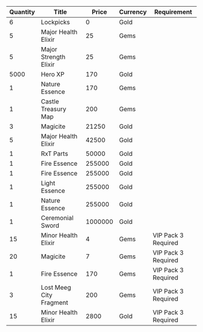 | Quantity | Title | Price | Currency |  Requirement |
| -------- | ----- | ----- | -------- |  ----------- |
| 6 | Lockpicks | 0 | Gold |  |
| 5 | Major Health Elixir | 25 | Gems |  |
| 5 | Major Strength Elixir | 25 | Gems |  |
| 5000 | Hero XP | 170 | Gold |  |
| 1 | Nature Essence | 170 | Gems |  |
| 1 | Castle Treasury Map | 200 | Gems |  |
| 3 | Magicite | 21250 | Gold |  |
| 5 | Major Health Elixir | 42500 | Gold |  |
| 1 | RxT Parts | 50000 | Gold |  |
| 1 | Fire Essence | 255000 | Gold |  |
| 1 | Fire Essence | 255000 | Gold |  |
| 1 | Light Essence | 255000 | Gold |  |
| 1 | Nature Essence | 255000 | Gold |  |
| 1 | Ceremonial Sword | 1000000 | Gold |  |
| 15 | Minor Health Elixir | 4 | Gems | VIP Pack 3 Required |
| 20 | Magicite | 7 | Gems | VIP Pack 3 Required |
| 1 | Fire Essence | 170 | Gems | VIP Pack 3 Required |
| 3 | Lost Meeg City Fragment | 200 | Gems | VIP Pack 3 Required |
| 15 | Minor Health Elixir | 2800 | Gold | VIP Pack 3 Required |
